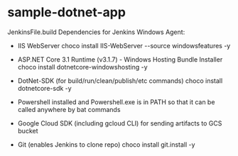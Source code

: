 # sample-dotnet-app
 
JenkinsFile.build Dependencies for Jenkins Windows Agent:

- IIS WebServer
  choco install IIS-WebServer --source windowsfeatures -y

- ASP.NET Core 3.1 Runtime (v3.1.7) - Windows Hosting Bundle Installer
  choco install dotnetcore-windowshosting -y

- DotNet-SDK (for build/run/clean/publish/etc commands)
  choco install dotnetcore-sdk -y

- Powershell installed and Powershell.exe is in PATH so that it can be called anywhere by bat commands

- Google Cloud SDK (including gcloud CLI) for sending artifacts to GCS bucket

- Git (enables Jenkins to clone repo)
  choco install git.install -y

